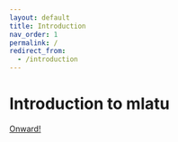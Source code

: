 ```yaml
---
layout: default
title: Introduction
nav_order: 1
permalink: /
redirect_from:
  - /introduction
---
```


# Introduction to mlatu

[Onward!](primitives.md)
